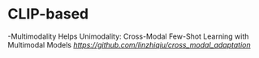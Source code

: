 # CLIP-based
-Multimodality Helps Unimodality: Cross-Modal Few-Shot Learning with Multimodal Models
*https://github.com/linzhiqiu/cross_modal_adaptation*
